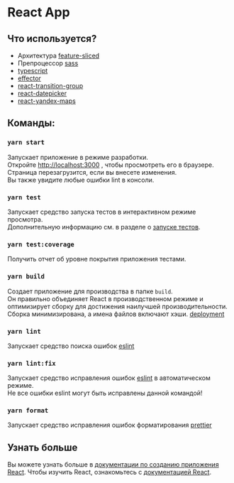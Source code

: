 # React App

## Что используется?
- Архитектура [feature-sliced](https://feature-sliced.design/)
- Препроцессор [sass](https://sass-lang.com/documentation)
- [typescript](https://www.typescriptlang.org/docs/handbook/react.html)
- [effector](https://effector.dev/ru/)
- [react-transition-group](https://reactcommunity.org/react-transition-group/)
- [react-datepicker](https://reactdatepicker.com/)
- [react-yandex-maps](https://react-yandex-maps.vercel.app/?path=/story/getting-started--page)

## Команды:

### `yarn start`
Запускает приложение в режиме разработки.\
Откройте [http://localhost:3000](http://localhost:3000) , чтобы просмотреть его в браузере.
Страница перезагрузится, если вы внесете изменения.\
Вы также увидите любые ошибки lint в консоли.

### `yarn test`
Запускает средство запуска тестов в интерактивном режиме просмотра.\
Дополнительную информацию см. в разделе о [запуске тестов](https://facebook.github.io/create-react-app/docs/running-tests).

### `yarn test:coverage`
Получить отчет об уровне покрытия приложения тестами.

### `yarn build`
Создает приложение для производства в папке `build`.\
Он правильно объединяет React в производственном режиме и оптимизирует сборку для достижения наилучшей производительности.
Сборка минимизирована, а имена файлов включают хэши.
[deployment](https://facebook.github.io/create-react-app/docs/deployment)

### `yarn lint`
Запускает средство поиска ошибок [eslint](https://eslint.org/docs/user-guide/getting-started)

### `yarn lint:fix`
Запускает средство исправления ошибок [eslint](https://eslint.org/docs/user-guide/getting-started) в автоматическом режиме. \
Не все ошибки eslint могут быть исправлены данной командой!

### `yarn format`
Запускает средство исправления ошибок форматирования [prettier](https://prettier.io/docs/en/index.html)

## Узнать больше
Вы можете узнать больше в [документации по созданию приложения React](https://facebook.github.io/create-react-app/docs/getting-started).
Чтобы изучить React, ознакомьтесь с [документацией React](https://reactjs.org/).
